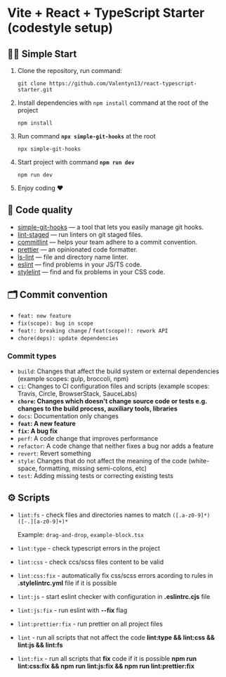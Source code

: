 # Vite + React + TypeScript Starter (codestyle setup)


## 🏃‍♂️ Simple Start

1. Clone the repository, run command:

    ```
   git clone https://github.com/Valentyn13/react-typescript-starter.git
    ```
 2. Install dependencies with ```npm install```  command at the root of the project

    ```
    npm install
    ```
 3. Run command **`npx simple-git-hooks`** at the root

    ```
    npx simple-git-hooks
    ```
 4. Start project with command **`npm run dev`**

    ```
    npm run dev
    ```
 5. Enjoy coding ❤️


 ## 🥊 Code quality

 -   [simple-git-hooks](https://www.npmjs.com/package/simple-git-hooks) — a tool that lets you easily manage git hooks.
-   [lint-staged](https://www.npmjs.com/package/lint-staged) — run linters on git staged files.
-   [commitlint](https://commitlint.js.org/) — helps your team adhere to a commit convention.
-   [prettier](https://prettier.io/) — an opinionated code formatter.
-   [ls-lint](https://ls-lint.org/) — file and directory name linter.
-   [eslint](https://eslint.org/) — find problems in your JS/TS code.
-   [stylelint](https://stylelint.io/) — find and fix problems in your CSS code.

## 🗂 Commit convention

* `feat: new feature`
* `fix(scope): bug in scope`
* `feat!: breaking change` / `feat(scope)!: rework API`
* `chore(deps): update dependencies`

### Commit types
* `build`: Changes that affect the build system or external dependencies (example scopes: gulp, broccoli, npm)
* `ci`: Changes to CI configuration files and scripts (example scopes: Travis, Circle, BrowserStack, SauceLabs)
* **`chore`: Changes which doesn't change source code or tests e.g. changes to the build process, auxiliary tools, libraries**
* `docs`: Documentation only changes
* **`feat`: A new feature**
* **`fix`: A bug fix**
* `perf`: A code change that improves performance
* `refactor`:  A code change that neither fixes a bug nor adds a feature
* `revert`: Revert something
* `style`: Changes that do not affect the meaning of the code (white-space, formatting, missing semi-colons, etc)
* `test`: Adding missing tests or correcting existing tests

## ⚙️ Scripts

* ```lint:fs``` - check files and directories names to match ```([.a-z0-9]*)  ([-.][a-z0-9]+)*```

  Example:  ```drag-and-drop```, ```example-block.tsx```

* ```lint:type``` - check typescript errors in the project

* ```lint:css``` - check ccs/scss files content to be valid

* ```lint:css:fix``` - automatically fix css/scss errors acording to rules in **.stylelintrc.yml** file if it is possible

* ```lint:js``` - start eslint checker with configuration in **.eslintrc.cjs** file

* ```lint:js:fix``` - run eslint with **--fix** flag

* ```lint:prettier:fix``` - run prettier on all project files

* ```lint``` - run all scripts that not affect the code **lint:type && lint:css && lint:js && lint:fs**

* ```lint:fix``` - run all scripts that **fix** code if it is possible **npm run lint:css:fix && npm run lint:js:fix && npm run lint:prettier:fix**